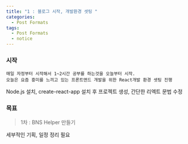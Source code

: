 ```yaml
---
title: "1 : 블로그 시작, 개발환경 셋팅 "
categories:
  - Post Formats
tags:
  - Post Formats
  - notice
---
```


### 시작
```
매일 자정부터 시작해서 1~2시간 공부를 하는것을 오늘부터 시작. 
오늘은 요즘 흥미를 느끼고 있는 프론트앤드 개발을 위한 React개발 환경 셋팅 진행
```

Node.js 설치, create-react-app 설치 후 프로젝트 생성, 간단한 리엑트 문법 수정

### 목표
> 1차 : BNS Helper 만들기

세부적인 기획, 일정 정리 필요
